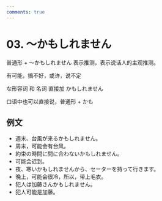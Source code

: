 ```yaml
---
comments: true
---
```


# 03. ～かもしれません

普通形 + ～かもしれません 表示推测，表示说话人的主观推测。

有可能，搞不好，或许，说不定

な形容词 和 名词 直接加 かもしれません

口语中也可以直接说，普通形 + かも

## 例文

- 週末、台風が来るかもしれません。
- 周末，可能会有台风。
- 約束の時間に間に合わないかもしれません。
- 可能会迟到。
- 夜、寒いかもしれませんから、セーターを持って行きます。
- 晚上，可能会很冷，所以，带上毛衣。
- 犯人は加藤さんかもしれません。
- 犯人可能是加藤。


